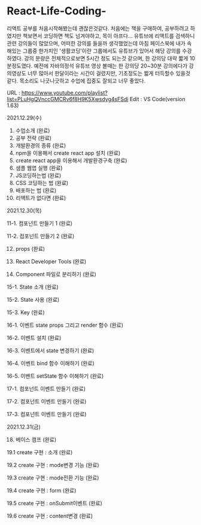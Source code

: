 # React-Life-Coding-

리액트 공부를 처음시작해봤는데 괜찮은것같다.
처음에는 책을 구매하여, 공부하려고 하였지만 책보면서 코딩하면 책도 넘겨야하고, 목이 아프다...
유튜브에 리액트를 검색하니 관련 강의들이 많았으며, 어떠한 강의를 들을까 생각했었는데 마침 페이스북에 내가 속해있는 그룹중 한가지인 '생활코딩'이란 그룹에서도 유튜브가 있어서 해당 강의를 수강하였다. 강의 분량은 전체적으로보면 5시간 정도 되는것 같으며, 한 강의당 대략 짧게 10분정도였다.
예전에 자바의정석 유튜브 영상 볼때는 한 강의당 20~30분 강의에다가 강의영상도 너무 많아서 한달이라는 시간이 걸렸지만, 기초정도는 짧게 터득할수 있을것 같다.
목소리도 나긋나긋하고 수업에 집중도 잘되고 너무 좋았다.

URL : https://www.youtube.com/playlist?list=PLuHgQVnccGMCRv6f8H9K5Xwsdyg4sFSdi
Edit : VS Code(version 1.63)

2021.12.29(수)

1. 수업소개 (완료)
2. 공부 전략 (완료)
3. 개발환경의 종류 (완료)
4. npm을 이용해서 create react app 설치 (완료)
5. create react app을 이용해서 개발환경구축 (완료)
6. 샘플 웹앱 실행 (완료)
7. JS코딩하는법  (완료)
8. CSS 코딩하는 법 (완료)
9. 배포하는 법 (완료)
10. 리액트가 없다면 (완료)

2021.12.30(목)

11-1. 컴포넌트 만들기 1 (완료)

11-2. 컴포넌트 만들기 2 (완료)

12. props (완료)

13. React Developer Tools (완료)

14. Component 파일로 분리하기 (완료)

15-1. State 소개 (완료)

15-2. State 사용 (완료)

15-3. Key (완료)

16-1. 이벤트 state props 그리고 render 함수 (완료)

16-2. 이벤트 설치 (완료)

16-3. 이벤트에서 state 변경하기 (완료)

16-4. 이벤트 bind 함수 이해하기 (완료)

16-5. 이벤트 setState 함수 이해하기 (완료)

17-1. 컴포넌트 이벤트 만들기 (완료)

17-2. 컴포넌트 이벤트 만들기 (완료)

17-3. 컴포넌트 이벤트 만들기 (완료)

2021.12.31(금)

18. 베이스 캠프 (완료)
 
19.1 create 구현 : 소개 (완료)

19.2 create 구현 : mode변경 기능 (완료)

19.3 create 구현 : mode전환 기능 (완료)

19.4 create 구현 : form (완료)

19.5 create 구현 : onSubmit이벤트 (완료)

19.6 create 구현 : content변경 (완료)
